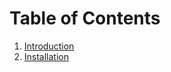 # Table of Contents

1. [Introduction](/docs/get_started/switch_platform_code)
2. [Installation](/docs/another_section)
